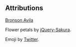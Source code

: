 

## Attributions

[Bronson Avila](https://github.com/bronsonavila/cheryl-birthday-2018)

Flower petals by [jQuery-Sakura](https://github.com/almightynay/jQuery-Sakura/).

Emoji by [Twitter](https://twemoji.twitter.com/).
